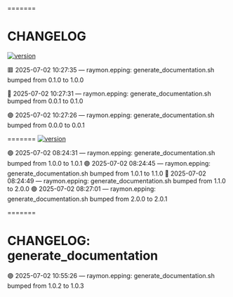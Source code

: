 =======
# CHANGELOG


[![version](https://img.shields.io/badge/version-1.0.0-red)](https://github.com/raymonepping)

🟥 2025-07-02 10:27:35 — raymon.epping: generate_documentation.sh bumped from 0.1.0 to 1.0.0

🔵 2025-07-02 10:27:31 — raymon.epping: generate_documentation.sh bumped from 0.0.1 to 0.1.0

🟣 2025-07-02 10:27:26 — raymon.epping: generate_documentation.sh bumped from 0.0.0 to 0.0.1

=======
[![version](https://img.shields.io/badge/version-2.0.1-blue)](https://github.com/raymonepping)

🟢 2025-07-02 08:24:31 — raymon.epping: generate_documentation.sh bumped from 1.0.0 to 1.0.1
🟣 2025-07-02 08:24:45 — raymon.epping: generate_documentation.sh bumped from 1.0.1 to 1.1.0
🔵 2025-07-02 08:24:49 — raymon.epping: generate_documentation.sh bumped from 1.1.0 to 2.0.0
🟢 2025-07-02 08:27:01 — raymon.epping: generate_documentation.sh bumped from 2.0.0 to 2.0.1

=======

# CHANGELOG: generate_documentation

🟣 2025-07-02 10:55:26 — raymon.epping: generate_documentation.sh bumped from 1.0.2 to 1.0.3